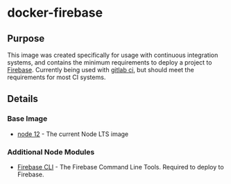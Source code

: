 # docker-firebase

## Purpose

This image was created specifically for usage with continuous integration systems, and contains the minimum requirements to deploy a project to [Firebase](https://firebase.google.com/). Currently being used with [gitlab ci](https://about.gitlab.com/features/gitlab-ci-cd/), but should meet the requirements for most CI systems.

## Details

### Base Image

- [node 12](https://hub.docker.com/r/library/node/) - The current Node LTS image

### Additional Node Modules

- [Firebase CLI](https://github.com/firebase/firebase-tools) - The Firebase Command Line Tools. Required to deploy to Firebase.
